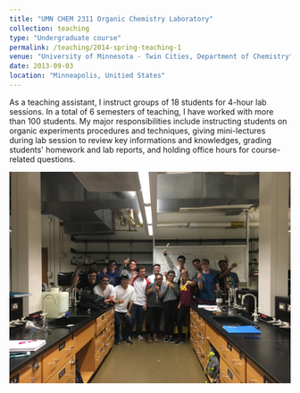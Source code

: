 ```yaml
---
title: "UMN CHEM 2311 Organic Chemistry Laboratory"
collection: teaching
type: "Undergraduate course"
permalink: /teaching/2014-spring-teaching-1
venue: "University of Minnesota - Twin Cities, Department of Chemistry"
date: 2013-09-03
location: "Minneapolis, Unitied States"
---
```

As a teaching assistant, I instruct groups of 18 students for 4-hour lab sessions. In a total of 6 semesters of teaching, I have worked with more than 100 students. My major responsibilities include instructing students on organic experiments procedures and techniques, giving mini-lectures during lab session to review key informations and knowledges, grading students' homework and lab reports, and holding office hours for course-related questions.  
<!-- ![](https://zhuoranzhang-ryan.github.io/website/images/TA_picture.jpg) -->  
  
  
![](../images/TA_picture.jpg)